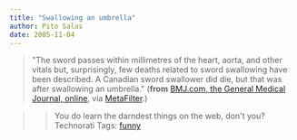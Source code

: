 ```yaml
---
title: "Swallowing an umbrella"
author: Pito Salas
date: 2005-11-04
---
```




> "The sword passes within millimetres of the heart, aorta, and other vitals
> but, surprisingly, few deaths related to sword swallowing have been
> described. A Canadian sword swallower did die, but that was after swallowing
> an umbrella." (**from** [BMJ.com, the General Medical Journal,
> online](<http://bmj.bmjjournals.com/cgi/content/full/331/7524/1080?ehom>),
> via [MetaFilter](<http://www.metafilter.com/>).)
>>

>> You do learn the darndest things on the web, don't you? Technorati Tags:
[funny](<http://www.technorati.com/tag/funny>)


